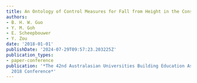 ```yaml
---
title: An Ontology of Control Measures for Fall from Height in the Construction Industry
authors:
- B. H. W. Guo
- Y. M. Goh
- E. Scheepbouwer
- Y. Zou
date: '2018-01-01'
publishDate: '2024-07-29T09:57:23.203225Z'
publication_types:
- paper-conference
publication: '*The 42nd Australasian Universities Building Education Association (AUBEA)
  2018 Conference*'
---
```


